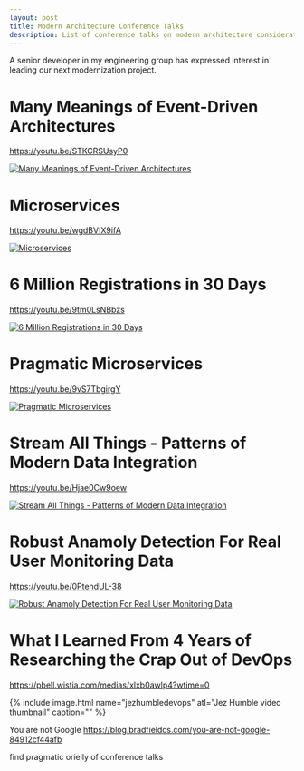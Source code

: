 ```yaml
---
layout: post
title: Modern Architecture Conference Talks
description: List of conference talks on modern architecture considerations
---
```


A senior developer in my engineering group has expressed interest in leading our next modernization project.


# Many Meanings of Event-Driven Architectures
https://youtu.be/STKCRSUsyP0

[![Many Meanings of Event-Driven Architectures](https://i.ytimg.com/vi/STKCRSUsyP0/hqdefault.jpg)](https://youtu.be/STKCRSUsyP0)


# Microservices
https://youtu.be/wgdBVIX9ifA

[![Microservices](https://i.ytimg.com/vi/wgdBVIX9ifA/hqdefault.jpg)](https://youtu.be/wgdBVIX9ifA)


# 6 Million Registrations in 30 Days
https://youtu.be/9tm0LsNBbzs

[![6 Million Registrations in 30 Days](https://i.ytimg.com/vi/9tm0LsNBbzs/hqdefault.jpg)](https://youtu.be/9tm0LsNBbzs)


# Pragmatic Microservices
https://youtu.be/9vS7TbgirgY

[![Pragmatic Microservices](https://i.ytimg.com/vi/9vS7TbgirgY/hqdefault.jpg)](https://youtu.be/9vS7TbgirgY)


# Stream All Things - Patterns of Modern Data Integration
https://youtu.be/Hjae0Cw9oew

[![Stream All Things - Patterns of Modern Data Integration](https://i.ytimg.com/vi/Hjae0Cw9oew/hqdefault.jpg)](https://youtu.be/Hjae0Cw9oew)


# Robust Anamoly Detection For Real User Monitoring Data
https://youtu.be/0PtehdUL-38

[![Robust Anamoly Detection For Real User Monitoring Data](https://i.ytimg.com/vi/0PtehdUL-38/hqdefault.jpg)](https://youtu.be/0PtehdUL-38)


# What I Learned From 4 Years of Researching the Crap Out of DevOps
https://pbell.wistia.com/medias/xlxb0awlp4?wtime=0

{% include image.html name="jezhumbledevops" atl="Jez Humble video thumbnail" caption="" %}



You are not Google
https://blog.bradfieldcs.com/you-are-not-google-84912cf44afb 

find pragmatic orielly of conference talks